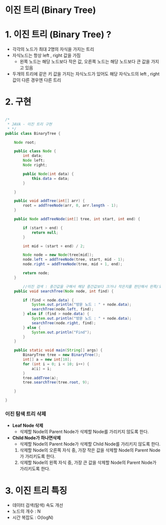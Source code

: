 # 이진 트리 (Binary Tree)

# 1. 이진 트리 (Binary Tree) ?

- 각각의 노드가 최대 2명의 자식을 가지는 트리
- 자식노드는 항상 left , right 값을 가짐
    - 왼쪽 노드는 해당 노드보다 작은 값, 오른쪽 노드는 해당 노드보다 큰 값을 가지고 있음
- 두개의 트리에 같은 키 값을 가지는 자식노드가 있어도 해당 자식노드의 left , right 값이 다른 경우엔 다른 트리

# 2. 구현

```java

/*
 * JAVA - 이진 트리 구현
 * */
public class BinaryTree {

    Node root;

    public class Node {
        int data;
        Node left;
        Node right;

        public Node(int data) {
            this.data = data;
        }

    }

    public void addTree(int[] arr) {
        root = addTreeNode(arr, 0, arr.length - 1);
    }

    public Node addTreeNode(int[] tree, int start, int end) {

        if (start > end) {
            return null;
        }

        int mid = (start + end) / 2;

        Node node = new Node(tree[mid]);
        node.left = addTreeNode(tree, start, mid - 1);
        node.right = addTreeNode(tree, mid + 1, end);

        return node;
    }

		//이진 검색 : 중간값을 구해서 해당 중간값보다 크거나 작은지를 판단해서 왼쪽/오른쪽 노드 지정
    public void searchTree(Node node, int find) {

        if (find < node.data) {
            System.out.println("방문 노드 : " + node.data);
            searchTree(node.left, find);
        } else if (find > node.data) {
            System.out.println("방문 노드 : " + node.data);
            searchTree(node.right, find);
        } else {
            System.out.println("Find");
        }
    }

    public static void main(String[] args) {
        BinaryTree tree = new BinaryTree();
        int[] a = new int[10];
        for (int i = 0; i < 10; i++) {
            a[i] = i;
        }
        tree.addTree(a);
        tree.searchTree(tree.root, 9);

    }

}
```

### 이진 탐색 트리 삭제

- **Leaf Node 삭제**
    - 삭제할 Node의 Parent Node가 삭제할 Node를 가리키지 않도록 한다.
- **Child Node가 하나면삭제**
    - 삭제할 Node의 Parent Node가 삭제할 Child Node를 가리키지 않도록 한다.
    1. 삭제할 Node의 오른쪽 자식 중, 가장 작은 값을 삭제할 Node의 Parent Node가 가리키도록 한다.
    2. 삭제할 Node의 왼쪽 자식 중, 가장 큰 값을 삭제할 Node의 Parent Node가 가리키도록 한다.

# 3. 이진 트리 특징

- 데이터 검색(탐색) 속도 개선
- 노드의 개수 : N
- 시간 복잡도 : O(logN)